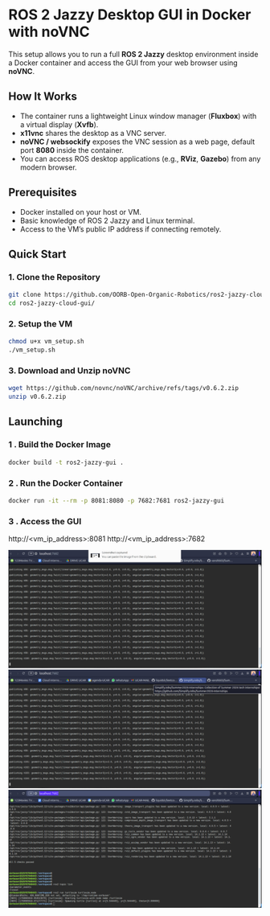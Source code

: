 # ROS 2 Jazzy Desktop GUI in Docker with noVNC

This setup allows you to run a full **ROS 2 Jazzy** desktop environment inside a Docker container and access the GUI from your web browser using **noVNC**.


## How It Works

- The container runs a lightweight Linux window manager (**Fluxbox**) with a virtual display (**Xvfb**).  
- **x11vnc** shares the desktop as a VNC server.  
- **noVNC / websockify** exposes the VNC session as a web page, default port **8080** inside the container.  
- You can access ROS desktop applications (e.g., **RViz**, **Gazebo**) from any modern browser.


## Prerequisites

- Docker installed on your host or VM.
- Basic knowledge of ROS 2 Jazzy and Linux terminal.
- Access to the VM’s public IP address if connecting remotely.


## Quick Start

### 1. Clone the Repository

```bash
git clone https://github.com/OORB-Open-Organic-Robotics/ros2-jazzy-cloud-gui.git
cd ros2-jazzy-cloud-gui/
```
### 2. Setup the VM
```bash
chmod u+x vm_setup.sh
./vm_setup.sh
```
### 3. Download and Unzip noVNC
```bash
wget https://github.com/novnc/noVNC/archive/refs/tags/v0.6.2.zip
unzip v0.6.2.zip
```
## Launching

### 1 . Build the Docker Image
 ```bash
 docker build -t ros2-jazzy-gui .
 ```
### 2 . Run the Docker Container
 ```bash
docker run -it --rm -p 8081:8080 -p 7682:7681 ros2-jazzy-gui

 ```
### 3 . Access the GUI
http://<vm_ip_address>:8081
http://<vm_ip_address>:7682

![Screenshot 1](screen-shots/ss1.png)
![Screenshot 2](screen-shots/ss2.png)
![Screenshot 3](screen-shots/ss3.png)
